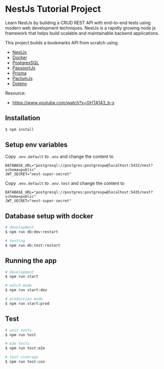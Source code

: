 # NestJs Tutorial Project

Learn NestJs by building a CRUD REST API with end-to-end tests using modern web development techniques. NestJs is a rapidly growing node js framework that helps build scalable and maintainable backend applications.

This project builds a bookmarks API from scratch using 
- [NestJs](https://nestjs.com/)
- [Docker](https://www.docker.com/)
- [PostgresSQL](https://www.postgresql.org/)
- [PassportJs](https://www.passportjs.org/)
- [Prisma](https://www.prisma.io/)
- [PactumJs](https://github.com/pactumjs/pactum)
- [Dotenv](https://www.npmjs.com/package/dotenv-cli)

Resource:
- https://www.youtube.com/watch?v=GHTA143_b-s

## Installation

```bash
$ npm install
```

## Setup env variables

Copy `.env.default` to `.env` and change the content to


    DATABASE_URL="postgresql://postgres:postgrespw@localhost:5432/nest?schema=public"
    JWT_SECRET="nest-super-secret"

Copy `.env.default` to `.env.test` and change the content to


    DATABASE_URL="postgresql://postgres:postgrespw@localhost:5435/nest?schema=public"
    JWT_SECRET="nest-super-secret"

## Database setup with docker

```bash
# development
$ npm run db:dev:restart

# testing
$ npm run db:test:restart
```

## Running the app

```bash
# development
$ npm run start

# watch mode
$ npm run start:dev

# production mode
$ npm run start:prod
```

## Test

```bash
# unit tests
$ npm run test

# e2e tests
$ npm run test:e2e

# test coverage
$ npm run test:cov
```
